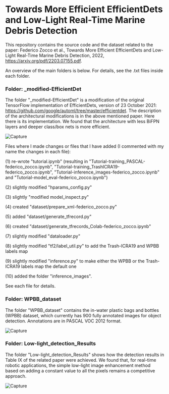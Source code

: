 # Towards More Efficient EfficientDets and Low-Light Real-Time Marine Debris Detection 

This repository contains the source code and the dataset related to the paper:
Federico Zocco et al., Towards More Efficient EfficientDets and Low-Light Real-Time Marine Debris Detection, 2022, https://arxiv.org/pdf/2203.07155.pdf.  

An overview of the main folders is below. For details, see the .txt files inside each folder.

### Folder: _modified-EfficientDet

The folder "_modified-EfficientDet" is a modification of the original TensorFlow implementation of EfficientDets, version 
of 23 October 2021: https://github.com/google/automl/tree/master/efficientdet. The description of the architectural modifications is in the above mentioned paper. Here there is its implementation. We found that the architecture with less BiFPN layers and deeper class/box nets is more efficient.  

![Capture](https://user-images.githubusercontent.com/62107909/158774955-c8ba86e7-dc3d-4214-bdef-c634573e8209.JPG)

Files where I made changes or files that I have added (I commented with my name the changes in each file):

(1) re-wrote "tutorial.ipynb" (resulting in "Tutorial-training_PASCAL-federico_zocco.ipynb", "Tutorial-training_TrashICRA19-federico_zocco.ipynb", "Tutorial-inference_images-federico_zocco.ipynb" and "Tutorial-model_eval-federico_zocco.ipynb")

(2) slightly modified "hparams_config.py" 

(3) slightly "modified model_inspect.py"

(4) created "dataset/prepare_xml-federico_zocco.py"

(5) added "dataset/generate_tfrecord.py"

(6) created "dataset/generate_tfrecords_Colab-federico_zocco.ipynb"

(7) slightly modified "dataloader.py"

(8) slightly modified "tf2/label_util.py" to add the Trash-ICRA19 and WPBB labels map 

(9) slightly modified "inference.py" to make either the WPBB or the Trash-ICRA19 labels map the default one

(10) added the folder "inference_images".

See each file for details. 

### Folder: WPBB_dataset

The folder "WPBB_dataset" contains the in-water plastic bags and bottles (WPBB) dataset, which currently has 900 fully annotated images for object detection. Annotations are in PASCAL VOC 2012 format.

![Capture](https://user-images.githubusercontent.com/62107909/158658670-1b94b5cb-0b18-42f0-861c-e13c8c936ab4.JPG)

### Folder: Low-light_detection_Results

The folder "Low-light_detection_Results" shows how the detection results in Table IX of the related paper were achieved. We found that, for real-time robotic applications, the simple low-light image enhancement method based on adding a constant value to all the pixels remains a competitive approach. 

![Capture](https://user-images.githubusercontent.com/62107909/158779957-984cc5c0-bcde-46cf-a3ef-5a25d1771aea.JPG)

